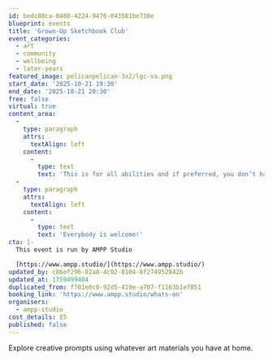 ```yaml
---
id: bedc08ca-0480-4224-9476-043581be738e
blueprint: events
title: 'Grown-Up Sketchbook Club'
event_categories:
  - art
  - community
  - wellbeing
  - later-years
featured_image: pelicanpelican-3x2/lgc-va.png
start_date: '2025-10-21 19:30'
end_date: '2025-10-21 20:30'
free: false
virtual: true
content_area:
  -
    type: paragraph
    attrs:
      textAlign: left
    content:
      -
        type: text
        text: 'This is for all abilities and if preferred, you don’t have to be visible or contribute in any way if you choose. '
  -
    type: paragraph
    attrs:
      textAlign: left
    content:
      -
        type: text
        text: 'Everybody is welcome!'
cta: |-
  This event is run by AMPP Studio

  [https://www.ampp.studio/](https://www.ampp.studio/)
updated_by: c86ef296-82a8-4c92-8104-8f274952842b
updated_at: 1759499404
duplicated_from: f701e0c0-92d5-419e-a707-f1163b1e7851
booking_link: 'https://www.ampp.studio/whats-on'
organisers:
  - ampp-studio
cost_details: £5
published: false
---
```

Explore creative prompts using whatever art materials you have at home.